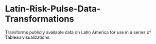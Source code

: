 # Latin-Risk-Pulse-Data-Transformations

Transforms publicly available data on Latin America for use in a series of Tableau visualizations.
